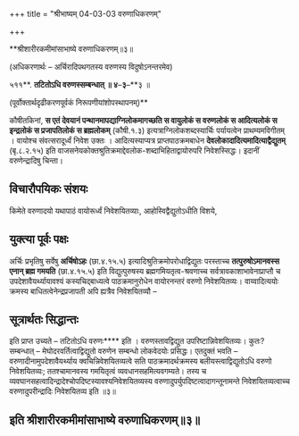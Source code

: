 +++
title = "श्रीभाष्यम् 04-03-03 वरुणाधिकरणम्"

+++
<div claऽऽ="elementor-widget-container">

**श्रीशारीरकमीमांसाभाष्ये वरुणाधिकरणम्॥३॥

(अधिकरणार्थः – अर्चिरादिपथगतस्य वरुणस्य विदुषोऽनन्तरमेव)

५११**. **तटितोऽधि वरुणस्सम्बन्धात् ॥ ४**–**३**–**३ ॥

(पूर्वोक्तार्थदृढीकरणपूर्वकं निरूपणीयांशोपस्थापनम्)**

कौषीतकिनां, **स एतं देवयानं पन्थानमापद्याग्निलोकमागच्छति स वायुलोकं स वरुणलोकं स आदित्यलोकं स इन्द्रलोकं स प्रजापतिलोकं स ब्रह्मलोकम्** (कौषी.१.३) इत्यत्राग्निलोकशब्दस्यार्चिः पर्यायत्वेन प्राथम्यमविगीतम् । वायोश्च संवत्सरादूर्ध्वं निवेश उक्तः । आदित्यस्याप्यत्र प्राप्तपाठक्रमबाधेन
**देवलोकादादित्यमादित्याद्वैद्युतम्** (बृ.८.२.१५) इति वाजसनेयकोक्तश्रुतिक्रमाद्देवलोक-शब्दाभिहिताद्वायोरुपरि निवेशस्सिद्धः। इदानीं वरुणेन्द्रादिषु चिन्ता।

## विचारौपयिकः संशयः

किमेते वरुणादयो यथापाठं वायोरूर्ध्वं निवेशयितव्याः, आहोस्विद्वैद्युतोऽधीति विशये,

## युक्त्या पूर्वः पक्षः

अर्चिः प्रभृतिषु सर्वेषु **अर्चिषोऽहः** (छा.४.१५.५) इत्यादिश्रुतिक्रमोपरोधाद्विद्युतः परस्ताच्च **तत्पुरुषोऽमानवस्स एनान् ब्रह्म गमयति** (छा.४.१५.५) इति विद्युत्पुरुषस्य ब्रह्मगमियतृत्व-श्रवणाच्च सर्वत्रावकाशाभावेनाप्राप्तौ च उपदेशावैयर्थ्यायावश्यं कस्यचिद्बाध्यत्वे पाठक्रमानुरोधेन वायोरनन्तरं वरुणो निवेशयितव्यः। वाय्वादित्ययोः क्रमस्य बाधितत्वेनेन्द्रप्रजापती अपि ह्यत्रैव निवेशयितव्यौ –

## सूत्रार्थतः सिद्धान्तः

इति प्राप्त उच्यते – तटितोऽधि वरुणः**** इति । वरुणस्तावद्विद्युत उपरिष्टान्निवेशयितव्यः। कुतः? सम्बन्धात् – मेघोदरवर्तित्वाद्विद्युतो वरुणेन सम्बन्धो लोकवेदयोः प्रसिद्धः। एतदुक्तं भवति – वरुणादीनामुपदेशावैयर्थ्याय क्वचिन्निवेशयितव्यत्वे सति पाठक्रमादर्थक्रमस्य बलीयस्त्वाद्विद्युतोऽधि वरुणो निवेशयितव्यः; ततश्चामानवस्य गमयितृत्वं व्यवधानसहमित्यवगम्यते। तस्य च व्यवघानसहत्वादिन्द्रादेश्चोपदिष्टस्यावश्यनिवेशयितव्यस्य वरुणादुपर्युपदिष्टत्वादागन्तूनामन्ते निवेशयितव्यत्वाच्च वरुणादुपरीन्द्रादिः निवेशयितव्य इति ॥३॥

## इति श्रीशारीरकमीमांसाभाष्ये वरुणाधिकरणम्॥३॥

</div>
